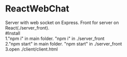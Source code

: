 # ReactWebChat
Server with web socket on Express. Front for server on React(./server_front).   
#Install  
1."npm i" in main folder. "npm i" in ./server_front  
2."npm start" in main folder. "npm start" in ./server_front  
3.open ./client/client.html  
